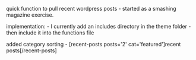 quick function to pull recent wordpress posts - started as a smashing magazine exercise.

implementation: - I currently add an includes directory in the theme folder - then include it into the functions file 

added category sorting  - [recent-posts posts='2' cat='featured']recent posts[/recent-posts]